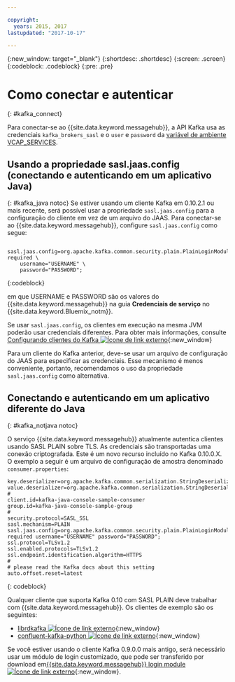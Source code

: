 ```yaml
---

copyright:
  years: 2015, 2017
lastupdated: "2017-10-17"

---
```


{:new_window: target="_blank"}
{:shortdesc: .shortdesc}
{:screen: .screen}
{:codeblock: .codeblock}
{:pre: .pre}

# Como conectar e autenticar
{: #kafka_connect}


Para conectar-se ao {{site.data.keyword.messagehub}}, a API Kafka usa as credenciais <code>kafka_brokers_sasl</code> e o <code>user</code> e <code>password</code> da [variável de ambiente VCAP_SERVICES](/docs/services/MessageHub/messagehub071.html).

<!--17/10/17 - Karen: following info duplicated at messagehub104 -->
## Usando a propriedade sasl.jaas.config (conectando e autenticando em um aplicativo Java)
{: #kafka_java notoc}
Se estiver usando um cliente Kafka em 0.10.2.1 ou mais recente, será possível usar a
propriedade <code>sasl.jaas.config</code> para a configuração do cliente em vez de um arquivo do
JAAS. Para conectar-se ao {{site.data.keyword.messagehub}}, configure <code>sasl.jaas.config</code>
como segue:
<pre>
<code>    sasl.jaas.config=org.apache.kafka.common.security.plain.PlainLoginModule required \
    username="USERNAME" \
    password="PASSWORD";</code>
</pre>
{:codeblock}

em que USERNAME e PASSWORD são os valores do {{site.data.keyword.messagehub}} na guia
**Credenciais de serviço** no {{site.data.keyword.Bluemix_notm}}.

Se usar <code>sasl.jaas.config</code>, os clientes em execução na mesma JVM poderão usar credenciais
diferentes. Para obter mais informações, consulte
[Configurando clientes do
Kafka ![Ícone de link externo](../../icons/launch-glyph.svg "Ícone de link externo")](http://kafka.apache.org/documentation/#security_sasl_plain_clientconfig){:new_window}

Para um cliente do Kafka anterior, deve-se usar um arquivo de configuração do JAAS para especificar as credenciais. Esse mecanismo é menos conveniente, portanto, recomendamos o uso da propriedade <code>sasl.jaas.config</code> como alternativa.

## Conectando e autenticando em um aplicativo diferente do Java
{: #kafka_notjava notoc}

O serviço {{site.data.keyword.messagehub}} atualmente autentica clientes usando
SASL PLAIN sobre TLS. As credenciais são
transportadas uma conexão criptografada.
Este é um novo recurso incluído no Kafka 0.10.0.X. 
O exemplo a seguir é um arquivo de configuração de amostra denominado <code>consumer.properties</code>:

```
key.deserializer=org.apache.kafka.common.serialization.StringDeserializer
value.deserializer=org.apache.kafka.common.serialization.StringDeserializer
#
client.id=kafka-java-console-sample-consumer
group.id=kafka-java-console-sample-group
#
security.protocol=SASL_SSL
sasl.mechanism=PLAIN
sasl.jaas.config=org.apache.kafka.common.security.plain.PlainLoginModule required username="USERNAME" password="PASSWORD";
ssl.protocol=TLSv1.2
ssl.enabled.protocols=TLSv1.2
ssl.endpoint.identification.algorithm=HTTPS
#
# please read the Kafka docs about this setting
auto.offset.reset=latest
```
{: codeblock}

Qualquer cliente que suporta Kafka 0.10 com SASL PLAIN deve
trabalhar com {{site.data.keyword.messagehub}}. Os clientes de exemplo são os seguintes:

* [librdkafka ![Ícone de link externo](../../icons/launch-glyph.svg "Ícone de link externo")](https://github.com/edenhill/librdkafka/){:new_window} 
* [confluent-kafka-python ![Ícone de link externo](../../icons/launch-glyph.svg "Ícone de link externo")](https://github.com/confluentinc/confluent-kafka-python){:new_window} 

Se você estiver usando o cliente Kafka 0.9.0.0 mais antigo, será necessário usar um módulo de
login customizado, que pode ser transferido por download em[{{site.data.keyword.messagehub}} login module![Ícone de link externo](../../icons/launch-glyph.svg "Ícone de link externo")](https://github.com/ibm-messaging/message-hub-samples/blob/master/kafka-0.9/message-hub-login-library/messagehub.login-1.0.0.jar){:new_window}. 

